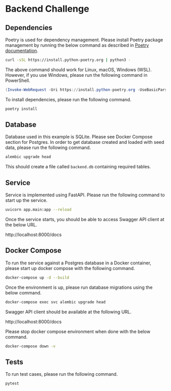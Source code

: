 # Backend Challenge

## Dependencies

Poetry is used for dependency management. Please install Poetry package management by running the below command as 
described in [Poetry documentation](https://python-poetry.org/docs/).

```bash
curl -sSL https://install.python-poetry.org | python3 -
```

The above command should work for Linux, macOS, Windows (WSL). However, if you use Windows, please run the following command in PowerShell.

```powershell
(Invoke-WebRequest -Uri https://install.python-poetry.org -UseBasicParsing).Content | py -
```

To install dependencies, please run the following command.

```bash
poetry install
```

## Database

Database used in this example is SQLite. Please see Docker Compose section for Postgres. In order to get database 
created and loaded with seed data, please run the following command.

```bash
alembic upgrade head
```

This should create a file called `backend.db` containing required tables.

## Service

Service is implemented using FastAPI. Please run the following command to start up the service.

```bash
uvicorn app.main:app --reload
```

Once the service starts, you should be able to access Swagger API client at the below URL.

http://localhost:8000/docs


## Docker Compose

To run the service against a Postgres database in a Docker container, please start up docker compose with the following
command.

```bash
docker-compose up -d --build
```

Once the environment is up, please run database migrations using the below command.

```bash
docker-compose exec svc alembic upgrade head
```

Swagger API client should be available at the following URL.

http://localhost:8000/docs

Please stop docker compose environment when done with the below command.

```bash
docker-compose down -v
```

## Tests

To run test cases, please run the following command.

```bash
pytest
```
